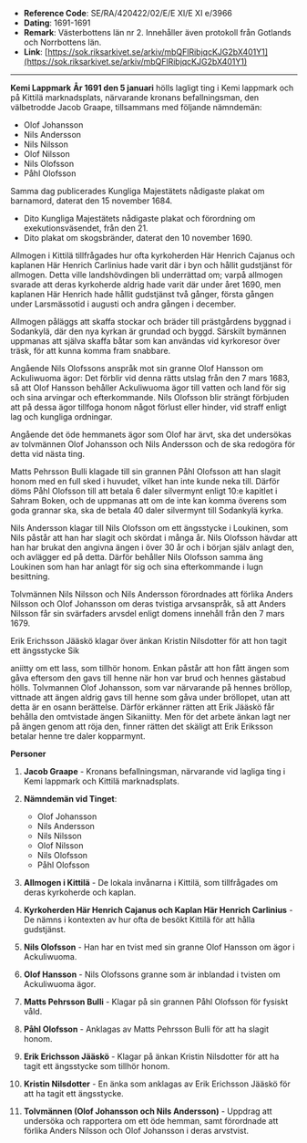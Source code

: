 - **Reference Code**: SE/RA/420422/02/E/E XI/E XI e/3966
- **Dating**: 1691-1691
- **Remark**: Västerbottens län nr 2. Innehåller även protokoll från Gotlands och Norrbottens län.
- **Link**: [https://sok.riksarkivet.se/arkiv/mbQFlRibjqcKJG2bX401Y1](https://sok.riksarkivet.se/arkiv/mbQFlRibjqcKJG2bX401Y1)

---


**Kemi Lappmark**
**År 1691 den 5 januari** hölls lagligt ting i Kemi lappmark och på Kittilä marknadsplats, närvarande kronans befallningsman, den välbetrodde Jacob Graape, tillsammans med följande nämndemän:

- Olof Johansson
- Nils Andersson
- Nils Nilsson
- Olof Nilsson
- Nils Olofsson
- Påhl Olofsson

Samma dag publicerades Kungliga Majestätets nådigaste plakat om barnamord, daterat den 15 november 1684.

- Dito Kungliga Majestätets nådigaste plakat och förordning om exekutionsväsendet, från den 21.
- Dito plakat om skogsbränder, daterat den 10 november 1690.

Allmogen i Kittilä tillfrågades hur ofta kyrkoherden Här Henrich Cajanus och kaplanen Här Henrich Carlinius hade varit där i byn och hållit gudstjänst för allmogen. Detta ville landshövdingen bli underrättad om; varpå allmogen svarade att deras kyrkoherde aldrig hade varit där under året 1690, men kaplanen Här Henrich hade hållit gudstjänst två gånger, första gången under Larsmässotid i augusti och andra gången i december.

Allmogen påläggs att skaffa stockar och bräder till prästgårdens byggnad i Sodankylä, där den nya kyrkan är grundad och byggd. Särskilt bymännen uppmanas att själva skaffa båtar som kan användas vid kyrkoresor över träsk, för att kunna komma fram snabbare.

Angående Nils Olofssons anspråk mot sin granne Olof Hansson om Ackuliwuoma ägor: Det förblir vid denna rätts utslag från den 7 mars 1683, så att Olof Hansson behåller Ackuliwuoma ägor till vatten och land för sig och sina arvingar och efterkommande. Nils Olofsson blir strängt förbjuden att på dessa ägor tillfoga honom något förlust eller hinder, vid straff enligt lag och kungliga ordningar.

Angående det öde hemmanets ägor som Olof har ärvt, ska det undersökas av tolvmännen Olof Johansson och Nils Andersson och de ska redogöra för detta vid nästa ting.

Matts Pehrsson Bulli klagade till sin grannen Påhl Olofsson att han slagit honom med en full sked i huvudet, vilket han inte kunde neka till. Därför döms Påhl Olofsson till att betala 6 daler silvermynt enligt 10:e kapitlet i Sahram Boken, och de uppmanas att om de inte kan komma överens som goda grannar ska, ska de betala 40 daler silvermynt till Sodankylä kyrka.

Nils Andersson klagar till Nils Olofsson om ett ängsstycke i Loukinen, som Nils påstår att han har slagit och skördat i många år. Nils Olofsson hävdar att han har brukat den angivna ängen i över 30 år och i början själv anlagt den, och avlägger ed på detta. Därför behåller Nils Olofsson samma äng Loukinen som han har anlagt för sig och sina efterkommande i lugn besittning.

Tolvmännen Nils Nilsson och Nils Andersson förordnades att förlika Anders Nilsson och Olof Johansson om deras tvistiga arvsanspråk, så att Anders Nilsson får sin svärfaders arvsdel enligt domens innehåll från den 7 mars 1679.

Erik Erichsson Jääskö klagar över änkan Kristin Nilsdotter för att hon tagit ett ängsstycke Sik

aniitty om ett lass, som tillhör honom. Enkan påstår att hon fått ängen som gåva eftersom den gavs till henne när hon var brud och hennes gästabud hölls. Tolvmannen Olof Johansson, som var närvarande på hennes bröllop, vittnade att ängen aldrig gavs till henne som gåva under bröllopet, utan att detta är en osann berättelse. Därför erkänner rätten att Erik Jääskö får behålla den omtvistade ängen Sikaniitty. Men för det arbete änkan lagt ner på ängen genom att röja den, finner rätten det skäligt att Erik Eriksson betalar henne tre daler kopparmynt.

**Personer**

1. **Jacob Graape** - Kronans befallningsman, närvarande vid lagliga ting i Kemi lappmark och Kittilä marknadsplats.

2. **Nämndemän vid Tinget**:
    - Olof Johansson
    - Nils Andersson
    - Nils Nilsson
    - Olof Nilsson
    - Nils Olofsson
    - Påhl Olofsson

3. **Allmogen i Kittilä** - De lokala invånarna i Kittilä, som tillfrågades om deras kyrkoherde och kaplan.

4. **Kyrkoherden Här Henrich Cajanus och Kaplan Här Henrich Carlinius** - De nämns i kontexten av hur ofta de besökt Kittilä för att hålla gudstjänst.

5. **Nils Olofsson** - Han har en tvist med sin granne Olof Hansson om ägor i Ackuliwuoma.

6. **Olof Hansson** - Nils Olofssons granne som är inblandad i tvisten om Ackuliwuoma ägor.

7. **Matts Pehrsson Bulli** - Klagar på sin grannen Påhl Olofsson för fysiskt våld.

8. **Påhl Olofsson** - Anklagas av Matts Pehrsson Bulli för att ha slagit honom.

9. **Erik Erichsson Jääskö** - Klagar på änkan Kristin Nilsdotter för att ha tagit ett ängsstycke som tillhör honom.

10. **Kristin Nilsdotter** - En änka som anklagas av Erik Erichsson Jääskö för att ha tagit ett ängsstycke.

11. **Tolvmännen (Olof Johansson och Nils Andersson)** - Uppdrag att undersöka och rapportera om ett öde hemman, samt förordnade att förlika Anders Nilsson och Olof Johansson i deras arvstvist.
